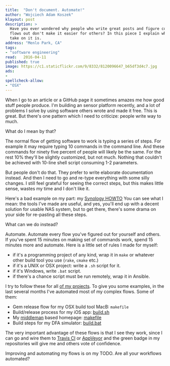 ```yaml
---
title:	"Don't document. Automate!"
author: "Wojciech Adam Koszek"
klayout: post
description: >
  Have you ever wondered why people who write great posts and figure complex
  flows out don't make it easier for others? In this piece I explain what my
  take on it is.
address: "Menlo Park, CA"
tags:
- "software engineering"
read:	2016-04-11
published: true
image: https://c1.staticflickr.com/9/8332/8120096647_b65df3d4c7.jpg
ads:
- 
spellcheck-allow:
- "OSX"
---
```


When I go to an article or a GitHub page it sometimes amazes me how good
stuff people produce. I'm building an sensor platform recently, and a lot of
problems I solve by using software others wrote and made it free. This
is great. But there's one pattern which I need to criticize: people write
way to much.

What do I mean by that?

The normal flow of getting software to work is typing a series of steps. For
example it may require typing 10 commands in the command line. And these
commands for ninety five percent of people will likely be the same.
For the rest 10% they'll be
slightly customized, but not much. Nothing that couldn't be achieved with
10-line shell script consuming 1-2 parameters.

But people don't do that. They prefer to write elaborate documentation
instead. And then I need to go and re-type everything with some silly
changes. I still feel grateful for seeing the correct steps, but this makes
little sense, wastes my time and I don't like it.

Here's a bad example on my part: my [Synology HOWTO][1] You can see what I
mean: the tools I've made are useful, and yes, you'll end up with a decent
solution for usable NAS system, but to get there, there's some drama on your
side for re-pasting all these steps.

What can we do instead?

Automate. Automate every flow you've figured out for yourself and others. If
you've spent 15 minutes on making set of commands work, spend 15 minutes
more and automate. Here is a little set of rules I made for myself:

- if it's a programming project of any kind, wrap it in `make` or whatever
  other build tool you use (`rake`, `cmake` etc.)
- if it's a UNIX or OSX project: write a `.sh` script for it.
- if it's Windows, write `.bat` script.
- if there's a chance script must be run remotely, wrap it in Ansible.

I try to follow these for all [of my projects][2]. To give you some
examples, in the last several months I've automated most of my complex
flows. Some of them:

- Gem release flow for my OSX build tool MacB: `makefile`
- Build/release process for my iOS app: [build.sh][3]
- My [middleman][4] based homepage: [makefile][5]
- Build steps for my DFA simulator: [build.bat][6]

The very important advantage of these flows is that I see they work, since I
can go and wire them to [Travis CI][7] or [AppVeyor][8] and the green badge
in my repositories will give me and others vote of confidence.

Improving and automating my flows is on my TODO. Are all your workflows
automated?

[1]:	https://github.com/wkoszek/synology
[2]:	https://github.com/wkoszek
[3]:	https://github.com/wkoszek/sensorama-ios/blob/master/build.sh
[4]:	https://middlemanapp.com/
[5]:	https://github.com/wkoszek/me/blob/master/makefile
[6]:	https://github.com/wkoszek/flviz/blob/master/build.bat
[7]:	https://travis-ci.org/
[8]:	https://www.appveyor.com/
